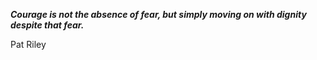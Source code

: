 _**Courage is not the absence of fear, but simply moving on with dignity despite that fear.**_

Pat Riley